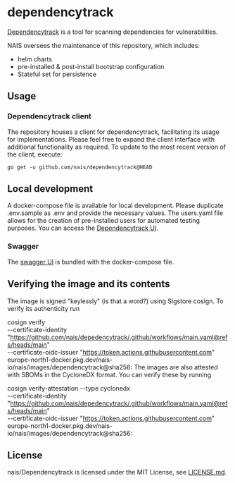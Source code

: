 # dependencytrack

[Dependencytrack](https://dependencytrack.org/) is a tool for scanning dependencies for vulnerabilities.

NAIS oversees the maintenance of this repository, which includes:

* helm charts
* pre-installed & post-install bootstrap configuration
* Stateful set for persistence

## Usage

### Dependencytrack client

The repository houses a client for dependencytrack, facilitating its usage for implementations. Please feel free to
expand the client interface with additional functionality as required. To update to the most recent version of the
client, execute:

`go get -u github.com/nais/dependencytrack@HEAD`

## Local development

A docker-compose file is available for local development. Please duplicate .env.sample as .env and provide the necessary
values. The users.yaml file allows for the creation of pre-installed users for automated testing purposes. You can
access the [Dependencytrack UI](http://localhost:9000).

### Swagger

The [swagger UI](http://localhost:9002) is bundled with the docker-compose file.

## Verifying the image and its contents

The image is signed "keylessly" (is that a word?) using Sigstore cosign. To verify its authenticity run

cosign verify \
--certificate-identity "https://github.com/nais/depedencytrack/.github/workflows/main.yaml@refs/heads/main" \
--certificate-oidc-issuer "https://token.actions.githubusercontent.com" \
europe-north1-docker.pkg.dev/nais-io/nais/images/dependencytrack@sha256:<shasum>
The images are also attested with SBOMs in the CycloneDX format. You can verify these by running

cosign verify-attestation --type cyclonedx \
--certificate-identity "https://github.com/nais/depedencytrack/.github/workflows/main.yaml@refs/heads/main" \
--certificate-oidc-issuer "https://token.actions.githubusercontent.com" \
europe-north1-docker.pkg.dev/nais-io/nais/images/dependencytrack@sha256:<shasum>

## License

nais/Dependencytrack is licensed under the MIT License, see [LICENSE.md](/LICENSE.md).
